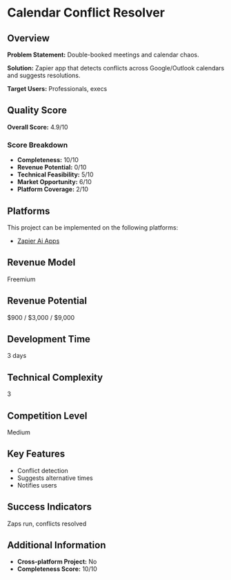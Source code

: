 # Calendar Conflict Resolver

## Overview
**Problem Statement:** Double-booked meetings and calendar chaos.

**Solution:** Zapier app that detects conflicts across Google/Outlook calendars and suggests resolutions.

**Target Users:** Professionals, execs

## Quality Score
**Overall Score:** 4.9/10

### Score Breakdown
- **Completeness:** 10/10
- **Revenue Potential:** 0/10
- **Technical Feasibility:** 5/10
- **Market Opportunity:** 6/10
- **Platform Coverage:** 2/10

## Platforms
This project can be implemented on the following platforms:
- [Zapier Ai Apps](./platforms/zapier-ai-apps/)

## Revenue Model
Freemium

## Revenue Potential
$900 / $3,000 / $9,000

## Development Time
3 days

## Technical Complexity
3

## Competition Level
Medium

## Key Features
- Conflict detection
- Suggests alternative times
- Notifies users

## Success Indicators
Zaps run, conflicts resolved

## Additional Information
- **Cross-platform Project:** No
- **Completeness Score:** 10/10
